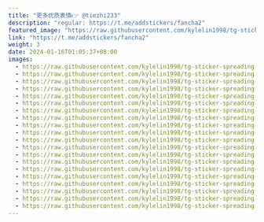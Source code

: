 ```yaml
---
title: "更多优质表情👉 @tiezhi233"
description: "regular: https://t.me/addstickers/fancha2"
featured_image: "https://raw.githubusercontent.com/kylelin1998/tg-sticker-spreading-worldwide-images/main/img/8917c5b9-2abd-45ca-958c-c63ee467060c.jpg"
link: "https://t.me/addstickers/fancha2"
weight: 3
date: 2024-01-16T01:05:37+08:00
images:
  - https://raw.githubusercontent.com/kylelin1998/tg-sticker-spreading-worldwide-images/main/img/8917c5b9-2abd-45ca-958c-c63ee467060c.jpg
  - https://raw.githubusercontent.com/kylelin1998/tg-sticker-spreading-worldwide-images/main/img/11c9e498-ed50-48cf-9126-962fe47e0a9d.jpg
  - https://raw.githubusercontent.com/kylelin1998/tg-sticker-spreading-worldwide-images/main/img/07db0675-3ece-405f-ab2a-def7507e8406.jpg
  - https://raw.githubusercontent.com/kylelin1998/tg-sticker-spreading-worldwide-images/main/img/d95a2f88-5b02-48df-9f21-b5414ed10864.jpg
  - https://raw.githubusercontent.com/kylelin1998/tg-sticker-spreading-worldwide-images/main/img/0886b3d9-bc78-4f86-9bea-9dc599de5596.jpg
  - https://raw.githubusercontent.com/kylelin1998/tg-sticker-spreading-worldwide-images/main/img/3e294358-ec86-44f1-8bad-a6972172f281.jpg
  - https://raw.githubusercontent.com/kylelin1998/tg-sticker-spreading-worldwide-images/main/img/58c80e0f-a7b8-4518-a2a4-f160a1936960.jpg
  - https://raw.githubusercontent.com/kylelin1998/tg-sticker-spreading-worldwide-images/main/img/a5906014-25bd-4b9f-a2a5-ca691aa1b33c.jpg
  - https://raw.githubusercontent.com/kylelin1998/tg-sticker-spreading-worldwide-images/main/img/2438257e-0af5-46d5-b281-bb6d0f411492.jpg
  - https://raw.githubusercontent.com/kylelin1998/tg-sticker-spreading-worldwide-images/main/img/7b0f9ce5-ba60-469f-9c1a-04961f2c425e.jpg
  - https://raw.githubusercontent.com/kylelin1998/tg-sticker-spreading-worldwide-images/main/img/69c9d0e2-e714-4a7b-8350-c78b12cbc596.jpg
  - https://raw.githubusercontent.com/kylelin1998/tg-sticker-spreading-worldwide-images/main/img/2ac7e2b6-1d74-48ec-8a52-5fcaec955a7f.jpg
  - https://raw.githubusercontent.com/kylelin1998/tg-sticker-spreading-worldwide-images/main/img/98294172-bc8d-4b02-be67-03c235b13a80.jpg
  - https://raw.githubusercontent.com/kylelin1998/tg-sticker-spreading-worldwide-images/main/img/0b8e9b92-fc29-441a-bc19-db881fef1ac3.jpg
  - https://raw.githubusercontent.com/kylelin1998/tg-sticker-spreading-worldwide-images/main/img/b3121001-f092-4fb4-8344-3497f6a6fba6.jpg
  - https://raw.githubusercontent.com/kylelin1998/tg-sticker-spreading-worldwide-images/main/img/02af5c90-b6c9-4193-ac51-86582b6a4f7b.jpg
  - https://raw.githubusercontent.com/kylelin1998/tg-sticker-spreading-worldwide-images/main/img/1403e635-b9fc-47ce-bc1d-b32be1a8c8a7.jpg
  - https://raw.githubusercontent.com/kylelin1998/tg-sticker-spreading-worldwide-images/main/img/912dd4e4-762a-4df9-a794-61b15f33208e.jpg
  - https://raw.githubusercontent.com/kylelin1998/tg-sticker-spreading-worldwide-images/main/img/b51a79fe-d2a0-4bcf-9b52-c572ebe8c45e.jpg
  - https://raw.githubusercontent.com/kylelin1998/tg-sticker-spreading-worldwide-images/main/img/31849ac2-cd5a-4690-9008-0f705555c265.jpg
---
```

